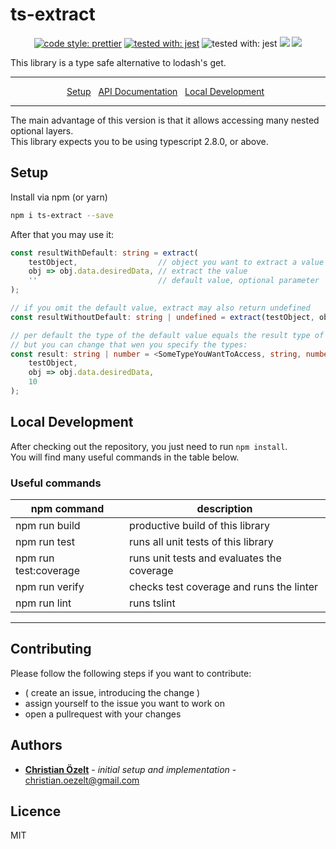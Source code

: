 # ts-extract

<p align="center">
    <a href="https://github.com/prettier/prettier"><img src="https://img.shields.io/badge/code_style-prettier-ff69b4.svg?style=flat-square" alt="code style: prettier"></a>
    <a href="https://github.com/facebook/jest"><img src="https://img.shields.io/badge/tested_with-jest-99424f.svg" alt="tested with: jest"></a>
    <a><img src="https://img.shields.io/badge/typings-included-brightgreen.svg" alt="tested with: jest"></a>
    <a href="https://codeclimate.com/github/ChristianOezelt/ts-extract/maintainability"><img src="https://api.codeclimate.com/v1/badges/7f3456c645cbeed57bd1/maintainability" /></a>
    <a href="https://codeclimate.com/github/ChristianOezelt/ts-extract/test_coverage"><img src="https://api.codeclimate.com/v1/badges/7f3456c645cbeed57bd1/test_coverage" /></a>
</p>

This library is a type safe alternative to lodash's get.

---

<p align="center">
  <a href="#setup">Setup</a>&nbsp;&nbsp;
  <a href="#api-documentation">API Documentation</a>&nbsp;&nbsp;
  <a href="#local-development">Local Development</a>&nbsp;&nbsp;
</p>

---

The main advantage of this version is that it allows accessing many nested optional layers. <br />
This library expects you to be using typescript 2.8.0, or above.

## Setup

Install via npm (or yarn)

```bash
npm i ts-extract --save
```

After that you may use it:

```ts
const resultWithDefault: string = extract(
    testObject,                  // object you want to extract a value of
    obj => obj.data.desiredData, // extract the value
    ''                           // default value, optional parameter
);

// if you omit the default value, extract may also return undefined
const resultWithoutDefault: string | undefined = extract(testObject, obj => obj.data.desiredData);

// per default the type of the default value equals the result type of the extractor
// but you can change that wen you specify the types:
const result: string | number = <SomeTypeYouWantToAccess, string, number>(
    testObject,
    obj => obj.data.desiredData,
    10
);
```

## Local Development

After checking out the repository, you just need to run `npm install`.<br />
You will find many useful commands in the table below.

### Useful commands

| npm command           | description                                |
| --------------------- | ------------------------------------------ |
| npm run build         | productive build of this library           |
| npm run test          | runs all unit tests of this library        |
| npm run test:coverage | runs unit tests and evaluates the coverage |
| npm run verify        | checks test coverage and runs the linter   |
| npm run lint          | runs tslint                                |

---

## Contributing

Please follow the following steps if you want to contribute:

- ( create an issue, introducing the change )
- assign yourself to the issue you want to work on
- open a pullrequest with your changes

## Authors

- [**Christian Özelt**](https://github.com/ChristianOezelt) - _initial setup and implementation_ - [christian.oezelt@gmail.com](mailto:christian.oezelt@gmail.com)

## Licence

MIT
